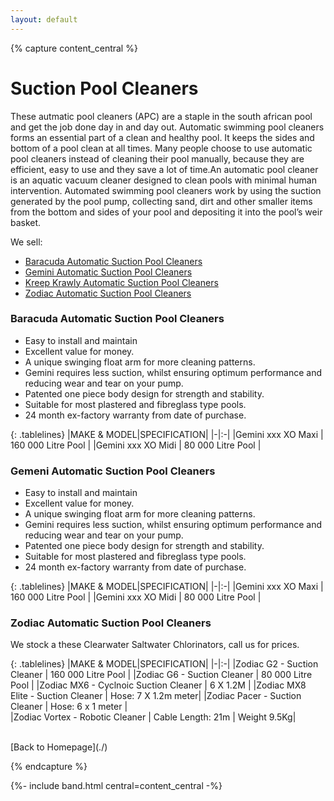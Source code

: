 ```yaml
---
layout: default
---
```


{% capture content_central %}

# Suction Pool Cleaners
These autmatic pool cleaners (APC) are a staple in the south african pool and get the job done day in and day out. Automatic swimming pool cleaners forms an essential part of a clean and healthy pool. It keeps the sides and bottom of a pool clean at all times. Many people choose to use automatic pool cleaners instead of cleaning their pool manually, because they are efficient, easy to use and they save a lot of time.An automatic pool cleaner is an aquatic vacuum cleaner designed to clean pools with minimal human intervention. Automated swimming pool cleaners work by using the suction generated by the pool pump, collecting sand, dirt and other smaller items from the bottom and sides of your pool and depositing it into the pool’s weir basket.

We sell:
* <a class="nav-link" href="#Baracuda">Baracuda Automatic Suction Pool Cleaners</a>
* <a class="nav-link" href="#Gemini">Gemini Automatic Suction Pool Cleaners</a>
* <a class="nav-link" href="#Kreep Krawly">Kreep Krawly Automatic Suction Pool Cleaners</a>
* <a class="nav-link" href="#Zodiac">Zodiac Automatic Suction Pool Cleaners</a>

<a name="Baracuda"/>

### Baracuda Automatic Suction Pool Cleaners
* Easy to install and maintain
* Excellent value for money.
* A unique swinging float arm for more cleaning patterns.
* Gemini requires less suction, whilst ensuring optimum performance and reducing wear and tear on your pump.
* Patented one piece body design for strength and stability.
* Suitable for most plastered and fibreglass type pools.
* 24 month ex-factory warranty from date of purchase.

{: .tablelines}
|MAKE & MODEL|SPECIFICATION|
|-|:-| 
|Gemini xxx XO Maxi     | 160 000 Litre Pool |
|Gemini xxx XO Midi     | 80 000 Litre Pool  |

<a name="Gemini"/>

### Gemeni Automatic Suction Pool Cleaners
* Easy to install and maintain
* Excellent value for money.
* A unique swinging float arm for more cleaning patterns.
* Gemini requires less suction, whilst ensuring optimum performance and reducing wear and tear on your pump.
* Patented one piece body design for strength and stability.
* Suitable for most plastered and fibreglass type pools.
* 24 month ex-factory warranty from date of purchase.

{: .tablelines}
|MAKE & MODEL|SPECIFICATION|
|-|:-| 
|Gemini xxx XO Maxi     | 160 000 Litre Pool |
|Gemini xxx XO Midi     | 80 000 Litre Pool  |

<a name="Zodiac"/>

### Zodiac Automatic Suction Pool Cleaners
We stock a these Clearwater Saltwater Chlorinators, call us for prices.

{: .tablelines}
|MAKE & MODEL|SPECIFICATION|
|-|:-| 
|Zodiac G2 - Suction Cleaner  | 160 000 Litre Pool |
|Zodiac G6 - Suction Cleaner  | 80 000 Litre Pool  |
|Zodiac MX6 - Cyclnoic Suction Cleaner | 6 X 1.2M |
|Zodiac MX8 Elite - Suction Cleaner | Hose: 7 X 1.2m meter| 
|Zodiac Pacer - Suction Cleaner | Hose: 6 x 1 meter |  
|Zodiac Vortex - Robotic Cleaner | Cable Length: 21m | Weight 9.5Kg|


<br>
[Back to Homepage](./)

{% endcapture %}

{%- include band.html central=content_central -%}



